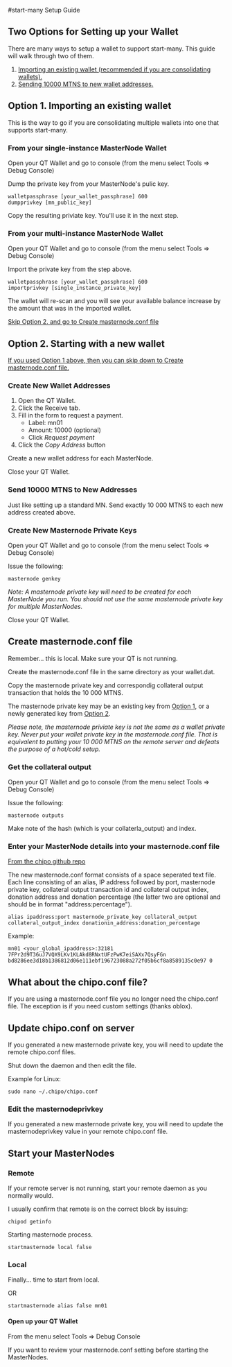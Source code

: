 #start-many Setup Guide

## Two Options for Setting up your Wallet
There are many ways to setup a wallet to support start-many. This guide will walk through two of them.

1. [Importing an existing wallet (recommended if you are consolidating wallets).](#option1)
2. [Sending 10000 MTNS to new wallet addresses.](#option2)

## <a name="option1"></a>Option 1. Importing an existing wallet

This is the way to go if you are consolidating multiple wallets into one that supports start-many.

### From your single-instance MasterNode Wallet

Open your QT Wallet and go to console (from the menu select Tools => Debug Console)

Dump the private key from your MasterNode's pulic key.

```
walletpassphrase [your_wallet_passphrase] 600
dumpprivkey [mn_public_key]
```

Copy the resulting priviate key. You'll use it in the next step.

### From your multi-instance MasterNode Wallet

Open your QT Wallet and go to console (from the menu select Tools => Debug Console)

Import the private key from the step above.

```
walletpassphrase [your_wallet_passphrase] 600
importprivkey [single_instance_private_key]
```

The wallet will re-scan and you will see your available balance increase by the amount that was in the imported wallet.

[Skip Option 2. and go to Create masternode.conf file](#masternodeconf)

## <a name="option2"></a>Option 2. Starting with a new wallet

[If you used Option 1 above, then you can skip down to Create masternode.conf file.](#masternodeconf)

### Create New Wallet Addresses

1. Open the QT Wallet.
2. Click the Receive tab.
3. Fill in the form to request a payment.
    * Label: mn01
    * Amount: 10000 (optional)
    * Click *Request payment*
5. Click the *Copy Address* button

Create a new wallet address for each MasterNode.

Close your QT Wallet.

### Send 10000 MTNS to New Addresses

Just like setting up a standard MN. Send exactly 10 000 MTNS to each new address created above.

### Create New Masternode Private Keys

Open your QT Wallet and go to console (from the menu select Tools => Debug Console)

Issue the following:

```masternode genkey```

*Note: A masternode private key will need to be created for each MasterNode you run. You should not use the same masternode private key for multiple MasterNodes.*

Close your QT Wallet.

## <a name="masternodeconf"></a>Create masternode.conf file

Remember... this is local. Make sure your QT is not running.

Create the masternode.conf file in the same directory as your wallet.dat.

Copy the masternode private key and correspondig collateral output transaction that holds the 10 000 MTNS.

The masternode private key may be an existing key from [Option 1](#option1), or a newly generated key from [Option 2](#option2).

*Please note, the masternode priviate key is not the same as a wallet private key. Never put your wallet private key in the masternode.conf file. That is equivalent to putting your 10 000 MTNS on the remote server and defeats the purpose of a hot/cold setup.*

### Get the collateral output

Open your QT Wallet and go to console (from the menu select Tools => Debug Console)

Issue the following:

```masternode outputs```

Make note of the hash (which is your collaterla_output) and index.

### Enter your MasterNode details into your masternode.conf file
[From the chipo github repo](https://github.com/amusedbnet/CHIPO/blob/master/doc/masternode_conf.md)

The new masternode.conf format consists of a space seperated text file. Each line consisting of an alias, IP address followed by port, masternode private key, collateral output transaction id and collateral output index, donation address and donation percentage (the latter two are optional and should be in format "address:percentage").

```
alias ipaddress:port masternode_private_key collateral_output collateral_output_index donationin_address:donation_percentage
```



Example:

```
mn01 <your_global_ipaddress>:32181 7FPr2d9T36uJ7VQX9LKv1KLAkd8RNxtUFzPwK7eiSAXx7QsyFGn bd8286ee3d18b1386812d06e111ebf196723088a272f05b6cf8a8589135c0e97 0
```

## What about the chipo.conf file?

If you are using a masternode.conf file you no longer need the chipo.conf file. The exception is if you need custom settings (thanks oblox).

## Update chipo.conf on server

If you generated a new masternode private key, you will need to update the remote chipo.conf files.

Shut down the daemon and then edit the file.

Example for Linux:

```sudo nano ~/.chipo/chipo.conf```

### Edit the masternodeprivkey
If you generated a new masternode private key, you will need to update the masternodeprivkey value in your remote chipo.conf file.

## Start your MasterNodes

### Remote

If your remote server is not running, start your remote daemon as you normally would.

I usually confirm that remote is on the correct block by issuing:

```chipod getinfo```


Starting masternode process.

```startmasternode local false```


### Local

Finally... time to start from local.

OR

```startmasternode alias false mn01```

#### Open up your QT Wallet

From the menu select Tools => Debug Console

If you want to review your masternode.conf setting before starting the MasterNodes.

